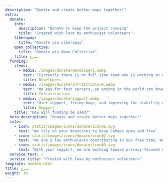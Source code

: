 ```yaml
---
description: "Donate and create better maps together!"
extra:
  donate:
    info:
      description: "Donate to keep the project running"
      title: "Created with love by enthusiast volunteers"
    liberapay:
      title: "Donate via Liberapay"
    open_collective:
      title: "Donate via Open Collective"
    title: تبرع
  funding:
    items:
      - media: /images/donate/developers.webp
        text: "Currently there is no full time team who is working to develop new features and improve the service. To consistently move the product forward, a core team is needed."
        title: Developers
      - media: /images/donate/infrastructure.webp
        text: "We pay for fast servers, so anyone in the world can download free map data updates without delays. The maps data transfers are hundreds of terabytes monthly, and the amount is growing."
        title: Infrastructure
      - media: /images/donate/support.webp
        text: "User support, fixing bugs, and improving the stability of the app are our top priority. The list of requests and bug reports grows every day, and there are many support requests to respond to on the App Store, Google Play, and support emails."
        title: Support
    title: "How will funding be used?"
  hero_description: "Donate and create better maps together!"
  info:
    - icon: static/images/icons/donate/icon01.svg
      text: "We rely on your donations to keep CoMaps open and free"
    - icon: static/images/icons/donate/icon02.svg
      text: "We are a few enthusiasts contributing in our free time. We love what we do, and we love our users"
    - icon: static/images/icons/donate/icon03.svg
      text: "With your support, we are working toward privacy-focused map navigation that is the preferred choice on the market"
  service_text: ~
  service_title: "Created with love by enthusiast volunteers"
template: donate.html
title: تبرع
weight: 10
---
```

